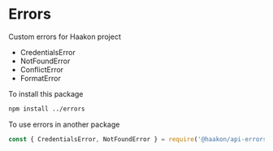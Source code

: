 # Errors

Custom errors for Haakon project

- CredentialsError
- NotFoundError
- ConflictError
- FormatError

To install this package

```sh
npm install ../errors
```

To use errors in another package

```javascript
const { CredentialsError, NotFoundError } = require('@haakon/api-errors')
```
